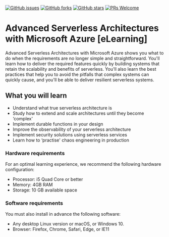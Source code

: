 [![GitHub issues](https://img.shields.io/github/issues/TrainingByPackt/Advanced-Serverless-Architectures-with-Microsoft-Azure-eLearning.svg)](https://github.com/TrainingByPackt/Advanced-Serverless-Architectures-with-Microsoft-Azure-eLearning/issues)
[![GitHub forks](https://img.shields.io/github/forks/TrainingByPackt/Advanced-Serverless-Architectures-with-Microsoft-Azure-eLearning.svg)](https://github.com/TrainingByPackt/Advanced-Serverless-Architectures-with-Microsoft-Azure-eLearning/network)
[![GitHub stars](https://img.shields.io/github/stars/TrainingByPackt/Advanced-Serverless-Architectures-with-Microsoft-Azure-eLearning.svg)](https://github.com/TrainingByPackt/Advanced-Serverless-Architectures-with-Microsoft-Azure-eLearning/stargazers)
[![PRs Welcome](https://img.shields.io/badge/PRs-welcome-brightgreen.svg)](https://github.com/TrainingByPackt/Advanced-Serverless-Architectures-with-Microsoft-Azure-eLearning/pulls)


# Advanced Serverless Architectures with Microsoft Azure [eLearning]
Advanced Serverless Architectures with Microsoft Azure shows you what to do when the requirements are no longer simple and straightforward. You'll learn how to deliver the required features quickly by building systems that retain the scalability and benefits of serverless. You'll also learn the best practices that help you to avoid the pitfalls that complex systems can quickly cause, and you'll be able to deliver resilient serverless systems. 

## What you will learn
* Understand what true serverless architecture is
* Study how to extend and scale architectures until they become ‘complex'
* Implement durable functions in your design
* Improve the observability of your serverless architecture
* Implement security solutions using serverless services
* Learn how to ‘practise' chaos engineering in production


### Hardware requirements
For an optimal learning experience, we recommend the following hardware configuration:
* Processor: i5 Quad Core or better
* Memory: 4GB RAM
* Storage: 10 GB available space

### Software requirements
You must also install in advance the following software:
*   Any desktop Linux version or macOS, or Windows 10.
* Browser: Firefox, Chrome, Safari, Edge, or IE11

